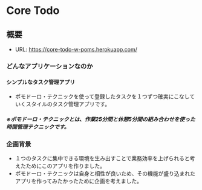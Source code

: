 # Core Todo

## 概要

* URL: https://core-todo-w-poms.herokuapp.com/

### どんなアプリケーションなのか
#### **シンプルなタスク管理アプリ**
* ポモドーロ・テクニックを使って登録したタスクを１つずつ確実にこなしていくスタイルのタスク管理アプリです。
##### ※ポモドーロ・テクニックとは、作業25分間と休憩5分間の組み合わせを使った時間管理テクニックです。


### 企画背景
* １つのタスクに集中できる環境を生み出すことで業務効率を上げられると考えたためにこのアプリを作りました。
* ポモドーロ・テクニックは自身と相性が良いため、その機能が盛り込まれたアプリを作ってみたかったために企画を考えました。
